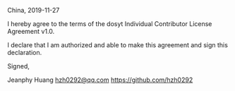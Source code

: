 China, 2019-11-27

I hereby agree to the terms of the dosyt Individual Contributor License
Agreement v1.0.

I declare that I am authorized and able to make this agreement and sign this
declaration.

Signed,

Jeanphy Huang hzh0292@qq.com https://github.com/hzh0292

